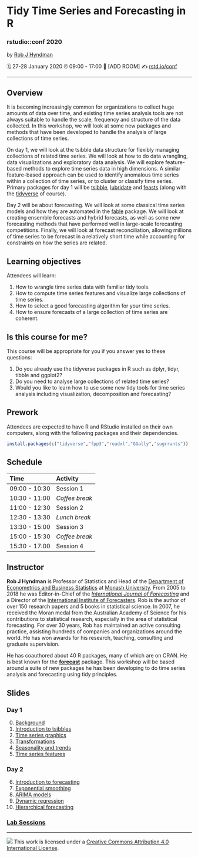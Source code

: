 Tidy Time Series and Forecasting in R
================

### rstudio::conf 2020

by [Rob J Hyndman](https://robjhyndman.com)

:spiral_calendar: 27-28 January 2020
:alarm_clock:     09:00 - 17:00
:hotel:           \[ADD ROOM\]
:writing_hand:    [rstd.io/conf](http://rstd.io/conf)

-----

## Overview

It is becoming increasingly common for organizations to collect huge amounts of data over time, and existing time series analysis tools are not always suitable to handle the scale, frequency and structure of the data collected. In this workshop, we will look at some new packages and methods that have been developed to handle the analysis of large collections of time series.

On day 1, we will look at the tsibble data structure for flexibly managing collections of related time series. We will look at how to do data wrangling, data visualizations and exploratory data analysis. We will explore feature-based methods to explore time series data in high dimensions. A similar feature-based approach can be used to identify anomalous time series within a collection of time series, or to cluster or classify time series. Primary packages for day 1 will be [tsibble](https://cran.r-project.org/package=tsibble), [lubridate](https://cran.r-project.org/package=lubridate) and [feasts](https://cran.r-project.org/package=feasts) (along with the [tidyverse](http://tidyverse.org) of course).

Day 2 will be about forecasting. We will look at some classical time series models and how they are automated in the [fable](https://cran.r-project.org/package=fable) package. We will look at creating ensemble forecasts and hybrid forecasts, as well as some new forecasting methods that have performed well in large-scale forecasting competitions. Finally, we will look at forecast reconciliation, allowing millions of time series to be forecast in a relatively short time while accounting for constraints on how the series are related.

## Learning objectives

Attendees will learn:

1. How to wrangle time series data with familiar tidy tools.
2. How to compute time series features and visualize large collections of time series.
3. How to select a good forecasting algorithm for your time series.
4. How to ensure forecasts of a large collection of time series are coherent.

## Is this course for me?

This course will be appropriate for you if you answer yes to these questions:

1. Do you already use the tidyverse packages in R such as dplyr, tidyr, tibble and ggplot2?
2. Do you need to analyse large collections of related time series?
3. Would you like to learn how to use some new tidy tools for time series analysis including visualization, decomposition and forecasting?

## Prework

Attendees are expected to have R and RStudio installed on their own computers, along with the following packages and their dependencies.

```r
install.packages(c("tidyverse","fpp3","readxl","GGally","sugrrants"))
```

## Schedule

| Time          | Activity         |
| :------------ | :--------------- |
| 09:00 - 10:30 | Session 1        |
| 10:30 - 11:00 | *Coffee break*   |
| 11:00 - 12:30 | Session 2        |
| 12:30 - 13:30 | *Lunch break*    |
| 13:30 - 15:00 | Session 3        |
| 15:00 - 15:30 | *Coffee break*   |
| 15:30 - 17:00 | Session 4        |

## Instructor

**Rob J Hyndman** is Professor of Statistics and Head of the [Department of Econometrics and Business Statistics](http://business.monash.edu/econometrics-and-business-statistics) at [Monash University](https://www.monash.edu). From 2005 to 2018 he was Editor-in-Chief of the *[International Journal of Forecasting](http://ijf.forecasters.org/)* and a Director of the [International Institute of Forecasters](http://forecasters.org/). Rob is the author of over 150 research papers and 5 books in statistical science. In 2007, he received the Moran medal from the Australian Academy of Science for his contributions to statistical research, especially in the area of statistical forecasting. For over 30 years, Rob has maintained an active consulting practice, assisting hundreds of companies and organizations around the world. He has won awards for his research, teaching, consulting and graduate supervision.

He has coauthored about 40 R packages, many of which are on CRAN. He is best known for the [**forecast**](https://cran.r-project.org/package=forecast) package. This workshop will be based around a suite of new packages he has been developing to do time series analysis and forecasting using tidy principles.

## Slides

### Day 1

  0. [Background](https://github.com/rstudio-conf-2020/time-series-forecasting/raw/master/materials/0-intro.pdf)
  1. [Introduction to tsibbles](https://github.com/rstudio-conf-2020/time-series-forecasting/raw/master/materials/1-tsibbles.pdf)
  2. [Time series graphics](https://github.com/rstudio-conf-2020/time-series-forecasting/raw/master/materials/2-graphics.pdf)
  3. [Transformations](https://github.com/rstudio-conf-2020/time-series-forecasting/raw/master/materials/3-transformations.pdf)
  4. [Seasonality and trends](https://github.com/rstudio-conf-2020/time-series-forecasting/raw/master/materials/4-decompositions.pdf)
  5. [Time series features](https://github.com/rstudio-conf-2020/time-series-forecasting/raw/master/materials/5-feasts.pdf)

### Day 2

  6. [Introduction to forecasting](https://github.com/rstudio-conf-2020/time-series-forecasting/raw/master/materials/6-fable.pdf)
  7. [Exponential smoothing](https://github.com/rstudio-conf-2020/time-series-forecasting/raw/master/materials/7-ets.pdf)
  8. [ARIMA models](https://github.com/rstudio-conf-2020/time-series-forecasting/raw/master/materials/8-arima.pdf)
  9. [Dynamic regression](https://github.com/rstudio-conf-2020/time-series-forecasting/raw/master/materials/9-dynamic-regression.pdf)
  10. [Hierarchical forecasting](https://github.com/rstudio-conf-2020/time-series-forecasting/raw/master/materials/10-reconciliation.pdf)

### [Lab Sessions](https://github.com/rstudio-conf-2020/time-series-forecasting/blob/master/Labs.md)

-----

![](https://i.creativecommons.org/l/by/4.0/88x31.png) This work is
licensed under a [Creative Commons Attribution 4.0 International
License](https://creativecommons.org/licenses/by/4.0/).
